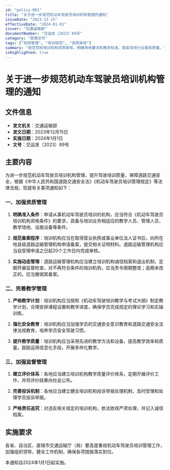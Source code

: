 ```yaml
---
id: "policy-001"
title: "关于进一步规范机动车驾驶员培训机构管理的通知"
issueDate: "2023-12-15"
effectiveDate: "2024-01-01"
issuer: "交通运输部"
documentNumber: "交运发〔2023〕89号"
category: "政策文件"
tags: ["驾校管理", "培训规范", "资质审核"]
summary: "规范驾校培训机构资质审核，明确场地要求和教学标准，提高驾培行业服务质量。"
isHighlighted: true
---
```


# 关于进一步规范机动车驾驶员培训机构管理的通知

## 文件信息

- **发文机关**：交通运输部
- **发文日期**：2023年12月15日
- **实施日期**：2024年1月1日
- **文号**：交运发〔2023〕89号

## 主要内容

为进一步规范机动车驾驶员培训机构管理，提升驾驶培训质量，保障道路交通安全，根据《中华人民共和国道路交通安全法》《机动车驾驶员培训管理规定》等法律法规，现就有关事项通知如下：

### 一、加强资质管理

1. **明确准入条件**：申请从事机动车驾驶员培训的机构，应当符合《机动车驾驶员培训机构资格条件》的要求，具备与培训业务相适应的教学人员、管理人员、教学场地、设施设备等条件。

2. **规范备案程序**：培训机构应当在取得营业执照或事业单位法人证书后，向所在地县级道路运输管理机构申请备案，提交相关证明材料。道路运输管理机构应当自受理申请之日起20个工作日内完成审核。

3. **实施动态管理**：道路运输管理机构应当建立培训机构诚信档案和退出机制，定期开展监督检查，对不再符合条件的培训机构，应当责令限期整改；逾期未改正的，应当撤销其备案。

### 二、完善教学管理

1. **严格教学计划**：培训机构应当按照《机动车驾驶培训教学与考试大纲》制定教学计划，合理安排课程设置和教学进度，确保学员完成规定的理论学习和实操训练。

2. **强化安全教育**：培训机构应当加强学员的交通安全意识教育和道路交通安全法律法规教育，培养学员安全驾驶习惯。

3. **提升教学质量**：培训机构应当采用先进的教学方法和设备，提高教学效率和质量。鼓励运用信息化手段，开展多样化教学。

### 三、加强监督管理

1. **建立评价体系**：各地应当建立培训机构教学质量评价体系，定期开展评价工作，并将评价结果向社会公布。

2. **完善投诉机制**：各地应当建立健全培训机构投诉举报处理机制，及时受理和处理学员投诉举报。

3. **严格责任追究**：对违反相关规定的培训机构，依法依规严肃处理，并记入诚信档案。

## 实施要求

各省、自治区、直辖市交通运输厅（局）要高度重视机动车驾驶员培训管理工作，加强组织领导，健全工作机制，确保各项措施落实到位。

本通知自2024年1月1日起实施。 